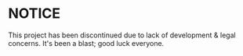 # NOTICE

This project has been discontinued due to lack of development & legal concerns. It's been a blast; good luck everyone.
